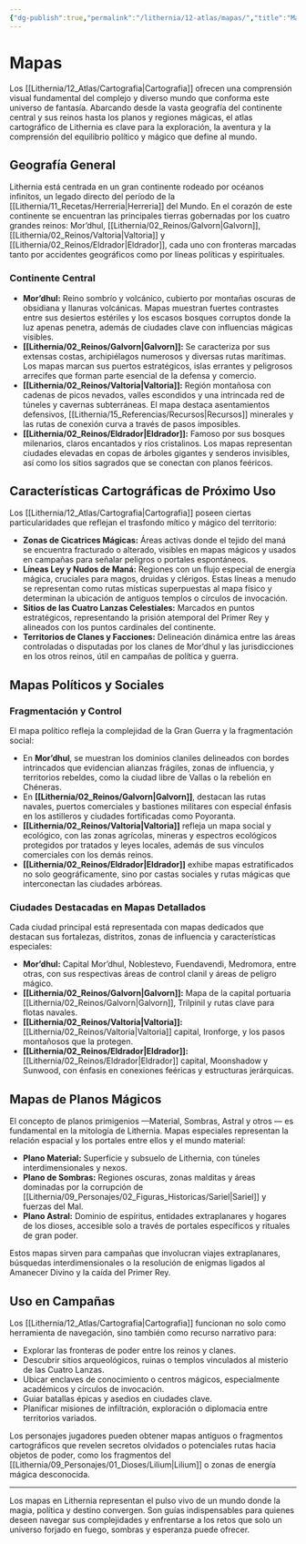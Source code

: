 ```yaml
---
{"dg-publish":true,"permalink":"/lithernia/12-atlas/mapas/","title":"Mapas","tags":["lithernia","lore","mapa"]}
---
```


# Mapas

Los [[Lithernia/12_Atlas/Cartografia\|Cartografia]] ofrecen una comprensión visual fundamental del complejo y diverso mundo que conforma este universo de fantasía. Abarcando desde la vasta geografía del continente central y sus reinos hasta los planos y regiones mágicas, el atlas cartográfico de Lithernia es clave para la exploración, la aventura y la comprensión del equilibrio político y mágico que define al mundo.

## Geografía General

Lithernia está centrada en un gran continente rodeado por océanos infinitos, un legado directo del período de la [[Lithernia/11_Recetas/Herreria\|Herreria]] del Mundo. En el corazón de este continente se encuentran las principales tierras gobernadas por los cuatro grandes reinos: Mor’dhul, [[Lithernia/02_Reinos/Galvorn\|Galvorn]], [[Lithernia/02_Reinos/Valtoria\|Valtoria]] y [[Lithernia/02_Reinos/Eldrador\|Eldrador]], cada uno con fronteras marcadas tanto por accidentes geográficos como por líneas políticas y espirituales.

### Continente Central

- **Mor’dhul:** Reino sombrío y volcánico, cubierto por montañas oscuras de obsidiana y llanuras volcánicas. Mapas muestran fuertes contrastes entre sus desiertos estériles y los escasos bosques corruptos donde la luz apenas penetra, además de ciudades clave con influencias mágicas visibles.
- **[[Lithernia/02_Reinos/Galvorn\|Galvorn]]:** Se caracteriza por sus extensas costas, archipiélagos numerosos y diversas rutas marítimas. Los mapas marcan sus puertos estratégicos, islas errantes y peligrosos arrecifes que forman parte esencial de la defensa y comercio.
- **[[Lithernia/02_Reinos/Valtoria\|Valtoria]]:** Región montañosa con cadenas de picos nevados, valles escondidos y una intrincada red de túneles y cavernas subterráneas. El mapa destaca asentamientos defensivos, [[Lithernia/15_Referencias/Recursos\|Recursos]] minerales y las rutas de conexión curva a través de pasos imposibles.
- **[[Lithernia/02_Reinos/Eldrador\|Eldrador]]:** Famoso por sus bosques milenarios, claros encantados y ríos cristalinos. Los mapas representan ciudades elevadas en copas de árboles gigantes y senderos invisibles, así como los sitios sagrados que se conectan con planos feéricos.

## Características Cartográficas de Próximo Uso

Los [[Lithernia/12_Atlas/Cartografia\|Cartografia]] poseen ciertas particularidades que reflejan el trasfondo mítico y mágico del territorio:

- **Zonas de Cicatrices Mágicas:** Áreas activas donde el tejido del maná se encuentra fracturado o alterado, visibles en mapas mágicos y usados en campañas para señalar peligros o portales espontáneos.
- **Líneas Ley y Nudos de Maná:** Regiones con un flujo especial de energía mágica, cruciales para magos, druidas y clérigos. Estas líneas a menudo se representan como rutas místicas superpuestas al mapa físico y determinan la ubicación de antiguos templos o círculos de invocación.
- **Sitios de las Cuatro Lanzas Celestiales:** Marcados en puntos estratégicos, representando la prisión atemporal del Primer Rey y alineados con los puntos cardinales del continente.
- **Territorios de Clanes y Facciones:** Delineación dinámica entre las áreas controladas o disputadas por los clanes de Mor’dhul y las jurisdicciones en los otros reinos, útil en campañas de política y guerra.

## Mapas Políticos y Sociales

### Fragmentación y Control

El mapa político refleja la complejidad de la Gran Guerra y la fragmentación social:

- En **Mor’dhul**, se muestran los dominios claniles delineados con bordes intrincados que evidencian alianzas frágiles, zonas de influencia, y territorios rebeldes, como la ciudad libre de Vallas o la rebelión en Chéneras.
- En **[[Lithernia/02_Reinos/Galvorn\|Galvorn]]**, destacan las rutas navales, puertos comerciales y bastiones militares con especial énfasis en los astilleros y ciudades fortificadas como Poyoranta.
- **[[Lithernia/02_Reinos/Valtoria\|Valtoria]]** refleja un mapa social y ecológico, con las zonas agrícolas, mineras y espectros ecológicos protegidos por tratados y leyes locales, además de sus vínculos comerciales con los demás reinos.
- **[[Lithernia/02_Reinos/Eldrador\|Eldrador]]** exhibe mapas estratificados no solo geográficamente, sino por castas sociales y rutas mágicas que interconectan las ciudades arbóreas.

### Ciudades Destacadas en Mapas Detallados

Cada ciudad principal está representada con mapas dedicados que destacan sus fortalezas, distritos, zonas de influencia y características especiales:

- **Mor’dhul:** Capital Mor’dhul, Noblestevo, Fuendavendi, Medromora, entre otras, con sus respectivas áreas de control clanil y áreas de peligro mágico.
- **[[Lithernia/02_Reinos/Galvorn\|Galvorn]]:** Mapa de la capital portuaria [[Lithernia/02_Reinos/Galvorn\|Galvorn]], Trilpinil y rutas clave para flotas navales.
- **[[Lithernia/02_Reinos/Valtoria\|Valtoria]]:** [[Lithernia/02_Reinos/Valtoria\|Valtoria]] capital, Ironforge, y los pasos montañosos que la protegen.
- **[[Lithernia/02_Reinos/Eldrador\|Eldrador]]:** [[Lithernia/02_Reinos/Eldrador\|Eldrador]] capital, Moonshadow y Sunwood, con énfasis en conexiones feéricas y estructuras jerárquicas.

## Mapas de Planos Mágicos

El concepto de planos primigenios —Material, Sombras, Astral y otros — es fundamental en la mitología de Lithernia. Mapas especiales representan la relación espacial y los portales entre ellos y el mundo material:

- **Plano Material:** Superficie y subsuelo de Lithernia, con túneles interdimensionales y nexos.
- **Plano de Sombras:** Regiones oscuras, zonas malditas y áreas dominadas por la corrupción de [[Lithernia/09_Personajes/02_Figuras_Historicas/Sariel\|Sariel]] y fuerzas del Mal.
- **Plano Astral:** Dominio de espíritus, entidades extraplanares y hogares de los dioses, accesible solo a través de portales específicos y rituales de gran poder.

Estos mapas sirven para campañas que involucran viajes extraplanares, búsquedas interdimensionales o la resolución de enigmas ligados al Amanecer Divino y la caída del Primer Rey.

## Uso en Campañas

Los [[Lithernia/12_Atlas/Cartografia\|Cartografia]] funcionan no solo como herramienta de navegación, sino también como recurso narrativo para:

- Explorar las fronteras de poder entre los reinos y clanes.
- Descubrir sitios arqueológicos, ruinas o templos vinculados al misterio de las Cuatro Lanzas.
- Ubicar enclaves de conocimiento o centros mágicos, especialmente académicos y círculos de invocación.
- Guiar batallas épicas y asedios en ciudades clave.
- Planificar misiones de infiltración, exploración o diplomacia entre territorios variados.

Los personajes jugadores pueden obtener mapas antiguos o fragmentos cartográficos que revelen secretos olvidados o potenciales rutas hacia objetos de poder, como los fragmentos del [[Lithernia/09_Personajes/01_Dioses/Lilium\|Lilium]] o zonas de energía mágica desconocida.

---

Los mapas en Lithernia representan el pulso vivo de un mundo donde la magia, política y destino convergen. Son guías indispensables para quienes deseen navegar sus complejidades y enfrentarse a los retos que solo un universo forjado en fuego, sombras y esperanza puede ofrecer.


